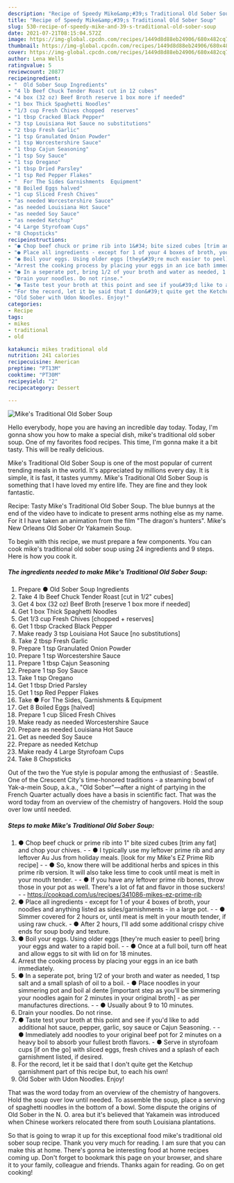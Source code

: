 ```yaml
---
description: "Recipe of Speedy Mike&amp;#39;s Traditional Old Sober Soup"
title: "Recipe of Speedy Mike&amp;#39;s Traditional Old Sober Soup"
slug: 530-recipe-of-speedy-mike-and-39-s-traditional-old-sober-soup
date: 2021-07-21T08:15:04.572Z
image: https://img-global.cpcdn.com/recipes/1449d8d88eb24906/680x482cq70/mikes-traditional-old-sober-soup-recipe-main-photo.jpg
thumbnail: https://img-global.cpcdn.com/recipes/1449d8d88eb24906/680x482cq70/mikes-traditional-old-sober-soup-recipe-main-photo.jpg
cover: https://img-global.cpcdn.com/recipes/1449d8d88eb24906/680x482cq70/mikes-traditional-old-sober-soup-recipe-main-photo.jpg
author: Lena Wells
ratingvalue: 5
reviewcount: 20877
recipeingredient:
- "  Old Sober Soup Ingredients"
- "4 lb Beef Chuck Tender Roast cut in 12 cubes"
- "4 box (32 oz) Beef Broth reserve 1 box more if needed"
- "1 box Thick Spaghetti Noodles"
- "1/3 cup Fresh Chives chopped  reserves"
- "1 tbsp Cracked Black Pepper"
- "3 tsp Louisiana Hot Sauce no substitutions"
- "2 tbsp Fresh Garlic"
- "1 tsp Granulated Onion Powder"
- "1 tsp Worcestershire Sauce"
- "1 tbsp Cajun Seasoning"
- "1 tsp Soy Sauce"
- "1 tsp Oregano"
- "1 tbsp Dried Parsley"
- "1 tsp Red Pepper Flakes"
- "  For The Sides Garnishments  Equipment"
- "8 Boiled Eggs halved"
- "1 cup Sliced Fresh Chives"
- "as needed Worcestershire Sauce"
- "as needed Louisiana Hot Sauce"
- "as needed Soy Sauce"
- "as needed Ketchup"
- "4 Large Styrofoam Cups"
- "8 Chopsticks"
recipeinstructions:
- "● Chop beef chuck or prime rib into 1&#34; bite sized cubes [trim any fat] and chop your chives.   ● I typically use my leftover prime rib and any leftover Au Jus from holiday meals. [look for my Mike&#39;s EZ Prime Rib recipe]   ● So, know there will be additional herbs and spices in this prime rib version. It will also take less time to cook until meat is melt in your mouth tender.   ● If you have any leftover prime rib bones, throw those in your pot as well. There&#39;s a lot of fat and flavor in those suckers!  https://cookpad.com/us/recipes/341086-mikes-ez-prime-rib"
- "● Place all ingredients - except for 1 of your 4 boxes of broth, your noodles and anything listed as sides/garnishments - in a large pot.   ● Simmer covered for 2 hours or, until meat is melt in your mouth tender, if using raw chuck.   ● After 2 hours, I&#39;ll add some additional crispy chive ends for soup body and texture."
- "● Boil your eggs. Using older eggs [they&#39;re much easier to peel] bring your eggs and water to a rapid boil.   ● Once at a full boil, turn off heat and allow eggs to sit with lid on for 18 minutes."
- "Arrest the cooking process by placing your eggs in an ice bath immediately."
- "● In a seperate pot, bring 1/2 of your broth and water as needed, 1 tsp salt and a small splash of oil to a boil.   ● Place noodles in your simmering pot and boil al dente [important step as you&#39;ll be simmering your noodles again for 2 minutes in your original broth] - as per manufactures directions.  ● Usually about 9 to 10 minutes."
- "Drain your noodles. Do not rinse."
- "● Taste test your broth at this point and see if you&#39;d like to add additional hot sauce, pepper, garlic, soy sauce or Cajun Seasoning.   ● Immediately add noodles to your original beef pot for 2 minutes on a heavy boil to absorb your fullest broth flavors.   ● Serve in styrofoam cups [if on the go] with sliced eggs, fresh chives and a splash of each garnishment listed, if desired."
- "For the record, let it be said that I don&#39;t quite get the Ketchup garnishment part of this recipe but, to each his own!"
- "Old Sober with Udon Noodles. Enjoy!"
categories:
- Recipe
tags:
- mikes
- traditional
- old

katakunci: mikes traditional old 
nutrition: 241 calories
recipecuisine: American
preptime: "PT13M"
cooktime: "PT30M"
recipeyield: "2"
recipecategory: Dessert

---
```



![Mike&#39;s Traditional Old Sober Soup](https://img-global.cpcdn.com/recipes/1449d8d88eb24906/680x482cq70/mikes-traditional-old-sober-soup-recipe-main-photo.jpg)

Hello everybody, hope you are having an incredible day today. Today, I'm gonna show you how to make a special dish, mike&#39;s traditional old sober soup. One of my favorites food recipes. This time, I'm gonna make it a bit tasty. This will be really delicious.

Mike&#39;s Traditional Old Sober Soup is one of the most popular of current trending meals in the world. It's appreciated by millions every day. It is simple, it is fast, it tastes yummy. Mike&#39;s Traditional Old Sober Soup is something that I have loved my entire life. They are fine and they look fantastic.

Recipe: Tasty Mike&#39;s Traditional Old Sober Soup. The blue bunnys at the end of the video have to indicate to present arms nothing else as my name. For it I have taken an animation from the film &#34;The dragon&#39;s hunters&#34;. Mike&#39;s New Orleans Old Sober Or Yakamein Soup.


To begin with this recipe, we must prepare a few components. You can cook mike&#39;s traditional old sober soup using 24 ingredients and 9 steps. Here is how you cook it.

<!--inarticleads1-->

##### The ingredients needed to make Mike&#39;s Traditional Old Sober Soup:

1. Prepare  ● Old Sober Soup Ingredients
1. Take 4 lb Beef Chuck Tender Roast [cut in 1/2&#34; cubes]
1. Get 4 box (32 oz) Beef Broth [reserve 1 box more if needed]
1. Get 1 box Thick Spaghetti Noodles
1. Get 1/3 cup Fresh Chives [chopped + reserves]
1. Get 1 tbsp Cracked Black Pepper
1. Make ready 3 tsp Louisiana Hot Sauce [no substitutions]
1. Take 2 tbsp Fresh Garlic
1. Prepare 1 tsp Granulated Onion Powder
1. Prepare 1 tsp Worcestershire Sauce
1. Prepare 1 tbsp Cajun Seasoning
1. Prepare 1 tsp Soy Sauce
1. Take 1 tsp Oregano
1. Get 1 tbsp Dried Parsley
1. Get 1 tsp Red Pepper Flakes
1. Take  ● For The Sides, Garnishments &amp; Equipment
1. Get 8 Boiled Eggs [halved]
1. Prepare 1 cup Sliced Fresh Chives
1. Make ready as needed Worcestershire Sauce
1. Prepare as needed Louisiana Hot Sauce
1. Get as needed Soy Sauce
1. Prepare as needed Ketchup
1. Make ready 4 Large Styrofoam Cups
1. Take 8 Chopsticks


Out of the two the Yue style is popular among the enthusiast of : Seastile. One of the Crescent City&#39;s time-honored traditions - a steaming bowl of Yak-a-mein Soup, a.k.a., &#34;Old Sober&#34;—after a night of partying in the French Quarter actually does have a basis in scientific fact. That was the word today from an overview of the chemistry of hangovers. Hold the soup over low until needed. 

<!--inarticleads2-->

##### Steps to make Mike&#39;s Traditional Old Sober Soup:

1. ● Chop beef chuck or prime rib into 1&#34; bite sized cubes [trim any fat] and chop your chives.  -  - ● I typically use my leftover prime rib and any leftover Au Jus from holiday meals. [look for my Mike&#39;s EZ Prime Rib recipe]  -  - ● So, know there will be additional herbs and spices in this prime rib version. It will also take less time to cook until meat is melt in your mouth tender.  -  - ● If you have any leftover prime rib bones, throw those in your pot as well. There&#39;s a lot of fat and flavor in those suckers! -  - https://cookpad.com/us/recipes/341086-mikes-ez-prime-rib
1. ● Place all ingredients - except for 1 of your 4 boxes of broth, your noodles and anything listed as sides/garnishments - in a large pot.  -  - ● Simmer covered for 2 hours or, until meat is melt in your mouth tender, if using raw chuck.  -  ● After 2 hours, I&#39;ll add some additional crispy chive ends for soup body and texture.
1. ● Boil your eggs. Using older eggs [they&#39;re much easier to peel] bring your eggs and water to a rapid boil.  -  - ● Once at a full boil, turn off heat and allow eggs to sit with lid on for 18 minutes.
1. Arrest the cooking process by placing your eggs in an ice bath immediately.
1. ● In a seperate pot, bring 1/2 of your broth and water as needed, 1 tsp salt and a small splash of oil to a boil.  -  ● Place noodles in your simmering pot and boil al dente [important step as you&#39;ll be simmering your noodles again for 2 minutes in your original broth] - as per manufactures directions. -  - ● Usually about 9 to 10 minutes.
1. Drain your noodles. Do not rinse.
1. ● Taste test your broth at this point and see if you&#39;d like to add additional hot sauce, pepper, garlic, soy sauce or Cajun Seasoning.  -  - ● Immediately add noodles to your original beef pot for 2 minutes on a heavy boil to absorb your fullest broth flavors.  -  ● Serve in styrofoam cups [if on the go] with sliced eggs, fresh chives and a splash of each garnishment listed, if desired.
1. For the record, let it be said that I don&#39;t quite get the Ketchup garnishment part of this recipe but, to each his own!
1. Old Sober with Udon Noodles. Enjoy!


That was the word today from an overview of the chemistry of hangovers. Hold the soup over low until needed. To assemble the soup, place a serving of spaghetti noodles in the bottom of a bowl. Some dispute the origins of Old Sober in the N. O. area but it&#39;s believed that Yakamein was introduced when Chinese workers relocated there from south Louisiana plantations. 

So that is going to wrap it up for this exceptional food mike&#39;s traditional old sober soup recipe. Thank you very much for reading. I am sure that you can make this at home. There's gonna be interesting food at home recipes coming up. Don't forget to bookmark this page on your browser, and share it to your family, colleague and friends. Thanks again for reading. Go on get cooking!
